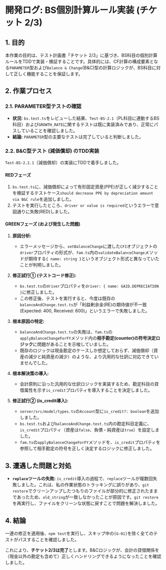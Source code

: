 # 開発ログ: BS個別計算ルール実装 (チケット 2/3)

## 1. 目的

本作業の目的は、テスト計画書「チケット 2/3」に基づき、BS科目の個別計算ルールをTDDで実装・検証することです。具体的には、CF計算の構成要素となる`PARAMETER`型および`Balance & Change`(B&C)型の計算ロジックが、BS科目に対して正しく機能することを保証します。

## 2. 作業プロセス

### 2.1. PARAMETER型テストの確認

- **状況:** `bs.test.ts`をレビューした結果、`Test-BS-2.1`（PL科目に連動するBS科目）および`GROWTH_RATE`に関するテストは既に実装済みであり、正常にパスしていることを確認しました。
- **結論:** `PARAMETER`型の主要なテストは完了していると判断しました。

### 2.2. B&C型テスト (減価償却) のTDD実装

`Test-BS-2.2.1`（減価償却）の実装にTDDで着手しました。

#### REDフェーズ

1.  `bs.test.ts`に、減価償却によって有形固定資産(PPE)が正しく減少することを検証するテストケース`should decrease PPE by depreciation amount via B&C rule`を追加しました。
2.  テストを実行したところ、`driver or value is required`というエラーで意図通りに失敗(RED)しました。

#### GREENフェーズ (および発生した問題)

1.  **原因分析:**
    - エラーメッセージから、`setBalanceChange`に渡した`CFI`オブジェクトの`driver`プロパティの形式が、`fam.ts`内の`validateBalanceChange`メソッドが期待する`{ name: string }`というオブジェクト形式と異なっていたことが判明しました。

2.  **修正試行① (テストコード修正):**
    - `bs.test.ts`の`driver`プロパティを`driver: { name: GAID.DEPRECIATION }`に修正しました。
    - この修正後、テストを実行すると、今度は既存の`balanceAndChange.test.ts`が「利益剰余金(RE)の期待値が不一致 (Expected: 400, Received: 600)」というエラーで失敗しました。

3.  **根本原因の特定:**
    - `balanceAndChange.test.ts`の失敗は、`fam.ts`の`applyBalanceChangeForFY`メソッド内の**相手勘定(counter)の符号決定ロジック**に問題があることを示唆していました。
    - 既存のロジックは現金勘定のケースしか想定しておらず、減価償却（資産の減少と純資産の減少）のような、より汎用的な仕訳に対応できていませんでした。

4.  **根本解決策の導入:**
    - 会計原則に沿った汎用的な仕訳ロジックを実装するため、勘定科目の貸借属性を示す`is_credit`プロパティを導入することを決定しました。

5.  **修正試行② (is_credit導入):**
    - `server/src/model/types.ts`の`Account`型に`is_credit?: boolean`を追加しました。
    - `bs.test.ts`および`balanceAndChange.test.ts`内の勘定科目定義に、`is_credit`プロパティ（資産は`false`、負債・純資産は`true`）を設定しました。
    - `fam.ts`の`applyBalanceChangeForFY`メソッドを、`is_credit`プロパティを参照して相手勘定の符号を正しく決定するロジックに修正しました。

## 3. 遭遇した問題と対処

- **`replace`ツールの失敗:** `is_credit`導入の過程で、`replace`ツールが複数回失敗しました。これは、私の作業状態のトラッキングに誤りがあり、`git restore`でクリーンアップしたつもりのファイルが部分的に修正されたままであったため、`old_string`が一致しなかったことが原因です。`git restore`を再実行し、ファイルをクリーンな状態に戻すことで問題を解決しました。

## 4. 結論

一連の修正を適用後、`npm test`を実行し、スキップ中の`[G-01]`を除く全てのテストがパスすることを確認しました。

これにより、**チケット2/3は完了**とします。B&Cロジックが、会計の貸借関係を（現金以外の勘定も含めて）正しくハンドリングできるようになったことを確認しました。

